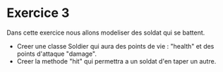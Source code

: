 # Exercice 3

Dans cette exercice nous allons modeliser des soldat qui se battent.

* Creer une classe Soldier qui aura des points de vie  : "health"
et des points d'attaque "damage".
* Creer la methode "hit" qui permettra a un soldat d'en taper un autre.